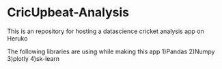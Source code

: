 # CricUpbeat-Analysis
This is an repository for hosting a datascience cricket analysis app on Heruko

The following libraries are using while making this app
1)Pandas
2)Numpy
3)plotly
4)sk-learn
